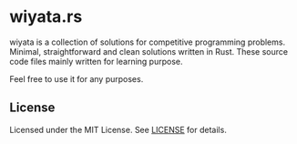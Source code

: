 # wiyata.rs

wiyata is a collection of solutions for competitive programming problems.
Minimal, straightforward and clean solutions written in Rust.
These source code files mainly written for learning purpose.

Feel free to use it for any purposes.

## License

Licensed under the MIT License. See [LICENSE](LICENSE) for details.
